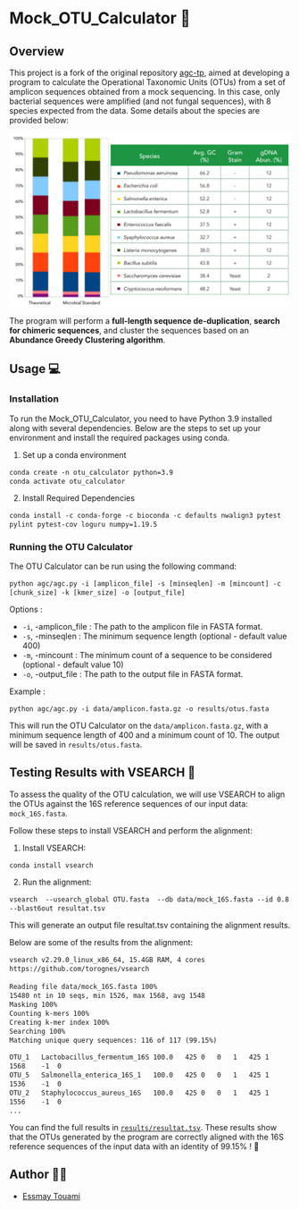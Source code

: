 # Mock_OTU_Calculator 🦠

## Overview
This project is a fork of the original repository [agc-tp](https://github.com/aghozlane/agc-tp), aimed at developing a program to calculate the Operational Taxonomic Units (OTUs) from a set of amplicon sequences obtained from a mock sequencing. In this case, only bacterial sequences were amplified (and not fungal sequences), with 8 species expected from the data. Some details about the species are provided below:

<img src="data/Species.png" alt="Species details" width="600" />

The program will perform a **full-length sequence de-duplication**, **search for chimeric sequences**, and cluster the sequences based on an **Abundance Greedy Clustering algorithm**.

## Usage 💻
### Installation
To run the Mock_OTU_Calculator, you need to have Python 3.9 installed along with several dependencies. Below are the steps to set up your environment and install the required packages using conda.

1. Set up a conda environment
```
conda create -n otu_calculator python=3.9
conda activate otu_calculator
```

2. Install Required Dependencies

```
conda install -c conda-forge -c bioconda -c defaults nwalign3 pytest pylint pytest-cov loguru numpy=1.19.5
```

### Running the OTU Calculator
The OTU Calculator can be run using the following command:

```
python agc/agc.py -i [amplicon_file] -s [minseqlen] -m [mincount] -c [chunk_size] -k [kmer_size] -o [output_file]
```

Options :

 - `-i`, -amplicon_file : The path to the amplicon file in FASTA format.
 - `-s`, -minseqlen : The minimum sequence length (optional - default value 400)
 - `-m`, -mincount : The minimum count of a sequence to be considered (optional - default value 10)
 - `-o`, -output_file : The path to the output file in FASTA format.


Example :
```
python agc/agc.py -i data/amplicon.fasta.gz -o results/otus.fasta
```
This will run the OTU Calculator on the `data/amplicon.fasta.gz`, with a minimum sequence length of 400 and a minimum count of 10. The output will be saved in `results/otus.fasta`.


## Testing Results with VSEARCH 🧪

To assess the quality of the OTU calculation, we will use VSEARCH to align the OTUs against the 16S reference sequences of our input data: `mock_16S.fasta`.

Follow these steps to install VSEARCH and perform the alignment:

1. Install VSEARCH:
```
conda install vsearch
```
2. Run the alignment:
```
vsearch  --usearch_global OTU.fasta  --db data/mock_16S.fasta --id 0.8 --blast6out resultat.tsv
```

This will generate an output file resultat.tsv containing the alignment results.  

Below are some of the results from the alignment:

```
vsearch v2.29.0_linux_x86_64, 15.4GB RAM, 4 cores
https://github.com/torognes/vsearch

Reading file data/mock_16S.fasta 100%  
15480 nt in 10 seqs, min 1526, max 1568, avg 1548
Masking 100% 
Counting k-mers 100% 
Creating k-mer index 100% 
Searching 100%  
Matching unique query sequences: 116 of 117 (99.15%)
```
    
```
OTU_1	Lactobacillus_fermentum_16S	100.0	425	0	0	1	425	1	1568	-1	0
OTU_5	Salmonella_enterica_16S_1	100.0	425	0	0	1	425	1	1536	-1	0
OTU_2	Staphylococcus_aureus_16S	100.0	425	0	0	1	425	1	1556	-1	0
...
```

You can find the full results in [`results/resultat.tsv`](results/resultat.tsv).
These results show that the OTUs generated by the program are correctly aligned with the 16S reference sequences of the input data with an identity of 99.15% ! 🎉


## Author 🧑‍💻
- [Essmay Touami](essmay.touami@etu.u-paris.fr)

